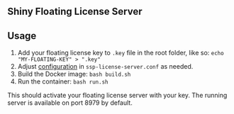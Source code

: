 ## Shiny Floating License Server

## Usage

1. Add your floating license key to `.key` file in the root folder, like so: `echo "MY-FLOATING-KEY" > ".key"`
2. Adjust [configuration](https://wyday.com/limelm/help/turbofloat-server/#config) in `ssp-license-server.conf` as needed. 
2. Build the Docker image: `bash build.sh`
3. Run the container: `bash run.sh`

This should activate your floating license server with your key. The running server is available on port 8979 by default.